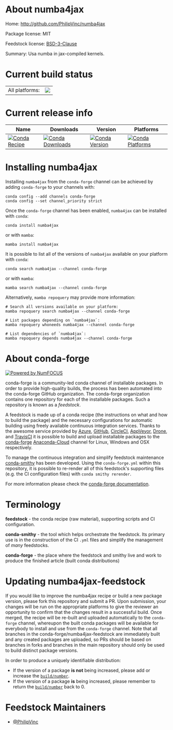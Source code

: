 About numba4jax
===============

Home: http://github.com/PhilipVinc/numba4jax

Package license: MIT

Feedstock license: [BSD-3-Clause](https://github.com/conda-forge/numba4jax-feedstock/blob/main/LICENSE.txt)

Summary: Usa numba in jax-compiled kernels.

Current build status
====================


<table><tr><td>All platforms:</td>
    <td>
      <a href="https://dev.azure.com/conda-forge/feedstock-builds/_build/latest?definitionId=14567&branchName=main">
        <img src="https://dev.azure.com/conda-forge/feedstock-builds/_apis/build/status/numba4jax-feedstock?branchName=main">
      </a>
    </td>
  </tr>
</table>

Current release info
====================

| Name | Downloads | Version | Platforms |
| --- | --- | --- | --- |
| [![Conda Recipe](https://img.shields.io/badge/recipe-numba4jax-green.svg)](https://anaconda.org/conda-forge/numba4jax) | [![Conda Downloads](https://img.shields.io/conda/dn/conda-forge/numba4jax.svg)](https://anaconda.org/conda-forge/numba4jax) | [![Conda Version](https://img.shields.io/conda/vn/conda-forge/numba4jax.svg)](https://anaconda.org/conda-forge/numba4jax) | [![Conda Platforms](https://img.shields.io/conda/pn/conda-forge/numba4jax.svg)](https://anaconda.org/conda-forge/numba4jax) |

Installing numba4jax
====================

Installing `numba4jax` from the `conda-forge` channel can be achieved by adding `conda-forge` to your channels with:

```
conda config --add channels conda-forge
conda config --set channel_priority strict
```

Once the `conda-forge` channel has been enabled, `numba4jax` can be installed with `conda`:

```
conda install numba4jax
```

or with `mamba`:

```
mamba install numba4jax
```

It is possible to list all of the versions of `numba4jax` available on your platform with `conda`:

```
conda search numba4jax --channel conda-forge
```

or with `mamba`:

```
mamba search numba4jax --channel conda-forge
```

Alternatively, `mamba repoquery` may provide more information:

```
# Search all versions available on your platform:
mamba repoquery search numba4jax --channel conda-forge

# List packages depending on `numba4jax`:
mamba repoquery whoneeds numba4jax --channel conda-forge

# List dependencies of `numba4jax`:
mamba repoquery depends numba4jax --channel conda-forge
```


About conda-forge
=================

[![Powered by
NumFOCUS](https://img.shields.io/badge/powered%20by-NumFOCUS-orange.svg?style=flat&colorA=E1523D&colorB=007D8A)](https://numfocus.org)

conda-forge is a community-led conda channel of installable packages.
In order to provide high-quality builds, the process has been automated into the
conda-forge GitHub organization. The conda-forge organization contains one repository
for each of the installable packages. Such a repository is known as a *feedstock*.

A feedstock is made up of a conda recipe (the instructions on what and how to build
the package) and the necessary configurations for automatic building using freely
available continuous integration services. Thanks to the awesome service provided by
[Azure](https://azure.microsoft.com/en-us/services/devops/), [GitHub](https://github.com/),
[CircleCI](https://circleci.com/), [AppVeyor](https://www.appveyor.com/),
[Drone](https://cloud.drone.io/welcome), and [TravisCI](https://travis-ci.com/)
it is possible to build and upload installable packages to the
[conda-forge](https://anaconda.org/conda-forge) [Anaconda-Cloud](https://anaconda.org/)
channel for Linux, Windows and OSX respectively.

To manage the continuous integration and simplify feedstock maintenance
[conda-smithy](https://github.com/conda-forge/conda-smithy) has been developed.
Using the ``conda-forge.yml`` within this repository, it is possible to re-render all of
this feedstock's supporting files (e.g. the CI configuration files) with ``conda smithy rerender``.

For more information please check the [conda-forge documentation](https://conda-forge.org/docs/).

Terminology
===========

**feedstock** - the conda recipe (raw material), supporting scripts and CI configuration.

**conda-smithy** - the tool which helps orchestrate the feedstock.
                   Its primary use is in the construction of the CI ``.yml`` files
                   and simplify the management of *many* feedstocks.

**conda-forge** - the place where the feedstock and smithy live and work to
                  produce the finished article (built conda distributions)


Updating numba4jax-feedstock
============================

If you would like to improve the numba4jax recipe or build a new
package version, please fork this repository and submit a PR. Upon submission,
your changes will be run on the appropriate platforms to give the reviewer an
opportunity to confirm that the changes result in a successful build. Once
merged, the recipe will be re-built and uploaded automatically to the
`conda-forge` channel, whereupon the built conda packages will be available for
everybody to install and use from the `conda-forge` channel.
Note that all branches in the conda-forge/numba4jax-feedstock are
immediately built and any created packages are uploaded, so PRs should be based
on branches in forks and branches in the main repository should only be used to
build distinct package versions.

In order to produce a uniquely identifiable distribution:
 * If the version of a package **is not** being increased, please add or increase
   the [``build/number``](https://docs.conda.io/projects/conda-build/en/latest/resources/define-metadata.html#build-number-and-string).
 * If the version of a package **is** being increased, please remember to return
   the [``build/number``](https://docs.conda.io/projects/conda-build/en/latest/resources/define-metadata.html#build-number-and-string)
   back to 0.

Feedstock Maintainers
=====================

* [@PhilipVinc](https://github.com/PhilipVinc/)

